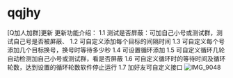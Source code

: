 # qqjhy
[Q加人加群]更新 更新功能介绍：    1.1 测试是否屏蔽：可加自己小号或测试群，测试自己号是否被屏蔽、    1.2 可自定义添加每个目标的间隔时间    1.3 可自定义每个号添加几个目标换号，换号时等待多少秒    1.4 可设置循环添加    1.5 可自定义循环几轮自动检测加自己小号或测试群，看是否屏蔽    1.6 可自定义循环时的等待时间及循环轮数，达到设置的循环轮数软件停止运行    1.7 加好友可自定义接口
![IMG_9048](https://github.com/user-attachments/assets/f189bd4b-0fb2-4314-93bf-95ed0d45a5e4)
